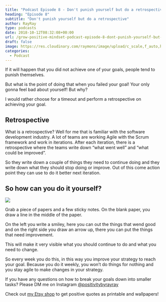 ```yaml
---
title: "Podcast Episode 8 - Don't punish yourself but do a retrospective"
heading: "Episode 8"
subtitle: "Don't punish yourself but do a retrospective"
author: RayRay
type: podcasts
date: 2018-10-12T08:32:08+00:00
url: /grow-positive-mindset-podcast-episode-8-dont-punish-yourself-but-do-a-retrospective/
draft: false
image: https://res.cloudinary.com/raymons/image/upload/c_scale,f_auto,h_1400,q_74,w_1400/v1538164339/byrayray/Don_t_punish_yourself_but_do_a_retrospective.jpg
categories:
  - Podcast
---
```


<div class="progressive-iframe" data-src="https://anchor.fm/growpositivemindset/embed/episodes/8---Dont-punish-yourself-but-do-a-retrospective-e2ct7q"></div>

If it will happen that you did not achieve one of your goals, people tend to punish themselves.

But what is the point of doing that when you failed your goal! Your only gonna feel bad about yourself! But why?

I would rather choose for a timeout and perform a retrospective on achieving your goal.

## Retrospective

What is a retrospective? Well for me that is familiar with the software development industry. A lot of teams are working Agile with the Scrum framework and work in iterations. After each iteration, there is a retrospective where the teams write down “what went well” and “what could be improved”.

So they write down a couple of things they need to continue doing and they write down what they should stop doing or improve. Out of this come action point they can use to do it better next iteration.

## So how can you do it yourself?

![](https://res.cloudinary.com/raymons/image/upload/c_scale,f_auto,h_954,q_70,w_1400/v1539453272/byrayray/retrospective.jpg)

Grab a piece of papers and a few sticky notes. On the blank paper, you draw a line in the middle of the paper.

On the left you write a smiley, here you can out the things that wend good and on the right side you draw an arrow up, there you can put the things that need improvement.

This will make it very visible what you should continue to do and what you need to change.

So every week you do this, in this way you improve your strategy to reach your goal. Because you do it weekly, you won’t do things for nothing and you stay agile to make changes in your strategy.


If you have any questions on how to break your goals down into smaller tasks? Please DM me on Instagram [@positivitybyrayray](https://instagram.com/positivitybyrayray)

Check out [my Etsy shop](https://www.etsy.com/shop/PositivityByRayRay) to get positive quotes as printable and wallpapers!

